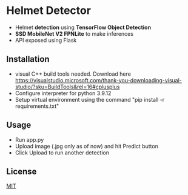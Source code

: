 # Helmet Detector

- Helmet **detection** using **TensorFlow Object Detection**
- **SSD MobileNet V2 FPNLite** to make inferences
- API exposed using Flask

## Installation

- visual C++ build tools needed. Download here https://visualstudio.microsoft.com/thank-you-downloading-visual-studio/?sku=BuildTools&rel=16#cplusplus
- Configure interpreter for python 3.9.12
- Setup virtual environment using the command "pip install -r requirements.txt"

## Usage

- Run app.py
- Upload image (.jpg only as of now) and hit Predict button 
- Click Upload to run another detection

## License
[MIT](https://choosealicense.com/licenses/mit/)
